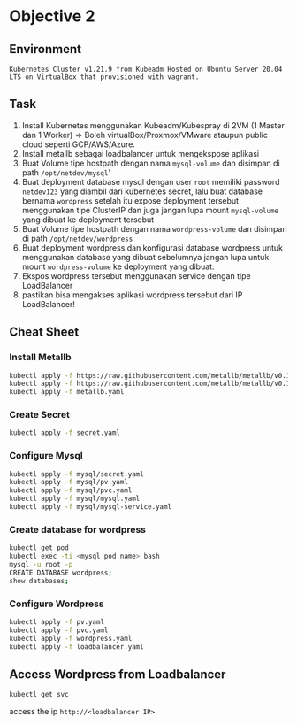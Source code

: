 # Objective 2

## Environment
```
Kubernetes Cluster v1.21.9 from Kubeadm Hosted on Ubuntu Server 20.04 LTS on VirtualBox that provisioned with vagrant.
```

## Task

1. Install Kubernetes menggunakan Kubeadm/Kubespray di 2VM (1 Master dan 1 Worker) => Boleh virtualBox/Proxmox/VMware ataupun public cloud seperti GCP/AWS/Azure.
2. Install metallb sebagai loadbalancer untuk mengekspose aplikasi
3. Buat Volume tipe hostpath dengan nama `mysql-volume` dan disimpan di path `/opt/netdev/mysql`'
4. Buat deployment database mysql dengan user `root` memiliki password `netdev123` yang diambil dari kubernetes secret, lalu buat database bernama `wordpress` setelah itu expose deployment tersebut menggunakan tipe ClusterIP dan juga jangan lupa mount `mysql-volume` yang dibuat ke deployment tersebut
5. Buat Volume tipe hostpath dengan nama `wordpress-volume` dan disimpan di path `/opt/netdev/wordpress`
6. Buat deployment wordpress dan konfigurasi database wordpress untuk menggunakan database yang dibuat sebelumnya jangan lupa untuk mount `wordpress-volume` ke deployment yang dibuat.
7. Ekspos wordpress tersebut menggunakan service dengan tipe LoadBalancer
8. pastikan bisa mengakses aplikasi wordpress tersebut dari IP LoadBalancer!


## Cheat Sheet

### Install Metallb
```bash
kubectl apply -f https://raw.githubusercontent.com/metallb/metallb/v0.11.0/manifests/namespace.yaml
kubectl apply -f https://raw.githubusercontent.com/metallb/metallb/v0.11.0/manifests/metallb.yaml
kubectl apply -f metallb.yaml
```

### Create Secret
```bash
kubectl apply -f secret.yaml
```
### Configure Mysql
```bash
kubectl apply -f mysql/secret.yaml
kubectl apply -f mysql/pv.yaml
kubectl apply -f mysql/pvc.yaml
kubectl apply -f mysql/mysql.yaml
kubectl apply -f mysql/mysql-service.yaml
```
### Create database for wordpress
```bash
kubectl get pod
kubectl exec -ti <mysql pod name> bash
mysql -u root -p
CREATE DATABASE wordpress;
show databases;
```

### Configure Wordpress
```bash
kubectl apply -f pv.yaml
kubectl apply -f pvc.yaml
kubectl apply -f wordpress.yaml
kubectl apply -f loadbalancer.yaml
```

## Access Wordpress from Loadbalancer 
```bash
kubectl get svc
```
access the ip `http://<loadbalancer IP>`